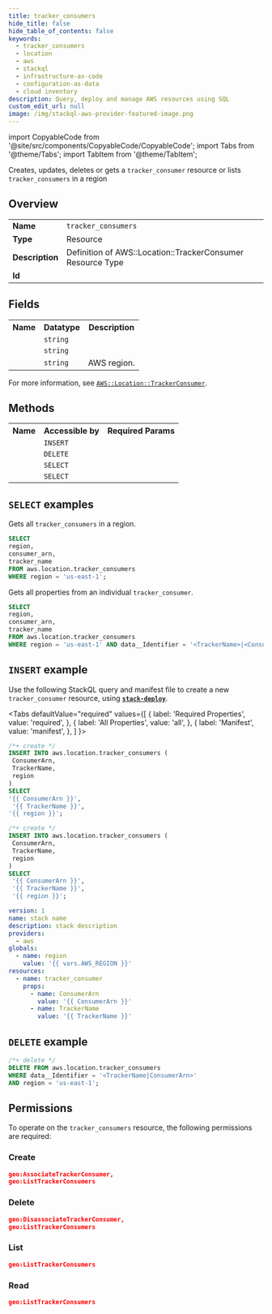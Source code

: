 ```yaml
---
title: tracker_consumers
hide_title: false
hide_table_of_contents: false
keywords:
  - tracker_consumers
  - location
  - aws
  - stackql
  - infrastructure-as-code
  - configuration-as-data
  - cloud inventory
description: Query, deploy and manage AWS resources using SQL
custom_edit_url: null
image: /img/stackql-aws-provider-featured-image.png
---
```


import CopyableCode from '@site/src/components/CopyableCode/CopyableCode';
import Tabs from '@theme/Tabs';
import TabItem from '@theme/TabItem';

Creates, updates, deletes or gets a <code>tracker_consumer</code> resource or lists <code>tracker_consumers</code> in a region

## Overview
<table>
<tbody>
<tr><td><b>Name</b></td><td><code>tracker_consumers</code></td></tr>
<tr><td><b>Type</b></td><td>Resource</td></tr>
<tr><td><b>Description</b></td><td>Definition of AWS::Location::TrackerConsumer Resource Type</td></tr>
<tr><td><b>Id</b></td><td><CopyableCode code="aws.location.tracker_consumers" /></td></tr>
</tbody>
</table>

## Fields
<table>
<tbody>
<tr><th>Name</th><th>Datatype</th><th>Description</th></tr><tr><td><CopyableCode code="consumer_arn" /></td><td><code>string</code></td><td></td></tr>
<tr><td><CopyableCode code="tracker_name" /></td><td><code>string</code></td><td></td></tr>
<tr><td><CopyableCode code="region" /></td><td><code>string</code></td><td>AWS region.</td></tr>
</tbody>
</table>

For more information, see <a href="https://docs.aws.amazon.com/AWSCloudFormation/latest/UserGuide/aws-resource-location-trackerconsumer.html"><code>AWS::Location::TrackerConsumer</code></a>.

## Methods

<table>
<tbody>
  <tr>
    <th>Name</th>
    <th>Accessible by</th>
    <th>Required Params</th>
  </tr>
  <tr>
    <td><CopyableCode code="create_resource" /></td>
    <td><code>INSERT</code></td>
    <td><CopyableCode code="ConsumerArn, TrackerName, region" /></td>
  </tr>
  <tr>
    <td><CopyableCode code="delete_resource" /></td>
    <td><code>DELETE</code></td>
    <td><CopyableCode code="data__Identifier, region" /></td>
  </tr>
  <tr>
    <td><CopyableCode code="list_resources" /></td>
    <td><code>SELECT</code></td>
    <td><CopyableCode code="region" /></td>
  </tr>
  <tr>
    <td><CopyableCode code="get_resource" /></td>
    <td><code>SELECT</code></td>
    <td><CopyableCode code="data__Identifier, region" /></td>
  </tr>
</tbody>
</table>

## `SELECT` examples
Gets all <code>tracker_consumers</code> in a region.
```sql
SELECT
region,
consumer_arn,
tracker_name
FROM aws.location.tracker_consumers
WHERE region = 'us-east-1';
```
Gets all properties from an individual <code>tracker_consumer</code>.
```sql
SELECT
region,
consumer_arn,
tracker_name
FROM aws.location.tracker_consumers
WHERE region = 'us-east-1' AND data__Identifier = '<TrackerName>|<ConsumerArn>';
```

## `INSERT` example

Use the following StackQL query and manifest file to create a new <code>tracker_consumer</code> resource, using [__`stack-deploy`__](https://pypi.org/project/stack-deploy/).

<Tabs
    defaultValue="required"
    values={[
      { label: 'Required Properties', value: 'required', },
      { label: 'All Properties', value: 'all', },
      { label: 'Manifest', value: 'manifest', },
    ]
}>
<TabItem value="required">

```sql
/*+ create */
INSERT INTO aws.location.tracker_consumers (
 ConsumerArn,
 TrackerName,
 region
)
SELECT 
'{{ ConsumerArn }}',
 '{{ TrackerName }}',
'{{ region }}';
```
</TabItem>
<TabItem value="all">

```sql
/*+ create */
INSERT INTO aws.location.tracker_consumers (
 ConsumerArn,
 TrackerName,
 region
)
SELECT 
 '{{ ConsumerArn }}',
 '{{ TrackerName }}',
 '{{ region }}';
```
</TabItem>
<TabItem value="manifest">

```yaml
version: 1
name: stack name
description: stack description
providers:
  - aws
globals:
  - name: region
    value: '{{ vars.AWS_REGION }}'
resources:
  - name: tracker_consumer
    props:
      - name: ConsumerArn
        value: '{{ ConsumerArn }}'
      - name: TrackerName
        value: '{{ TrackerName }}'

```
</TabItem>
</Tabs>

## `DELETE` example

```sql
/*+ delete */
DELETE FROM aws.location.tracker_consumers
WHERE data__Identifier = '<TrackerName|ConsumerArn>'
AND region = 'us-east-1';
```

## Permissions

To operate on the <code>tracker_consumers</code> resource, the following permissions are required:

### Create
```json
geo:AssociateTrackerConsumer,
geo:ListTrackerConsumers
```

### Delete
```json
geo:DisassociateTrackerConsumer,
geo:ListTrackerConsumers
```

### List
```json
geo:ListTrackerConsumers
```

### Read
```json
geo:ListTrackerConsumers
```
